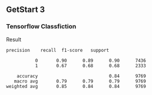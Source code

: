 ## GetStart 3

### Tensorflow Classfiction

Result
```
precision    recall  f1-score   support

           0       0.90      0.89      0.90      7436
           1       0.67      0.68      0.68      2333

    accuracy                           0.84      9769
   macro avg       0.79      0.79      0.79      9769
weighted avg       0.85      0.84      0.84      9769
```